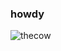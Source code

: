 ### howdy
![thecow](https://user-images.githubusercontent.com/66974415/133889903-89736ed8-aca9-4673-a3c5-be331def3f82.png)
